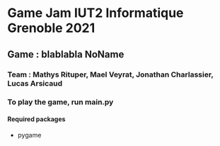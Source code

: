 # Game Jam IUT2 Informatique Grenoble 2021

## Game : blablabla NoName

### Team : Mathys Rituper, Mael Veyrat, Jonathan Charlassier, Lucas Arsicaud 
### To play the game, run main.py
####
#### Required packages
- pygame